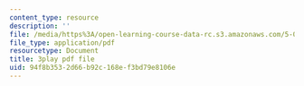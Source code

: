 ```yaml
---
content_type: resource
description: ''
file: /media/https%3A/open-learning-course-data-rc.s3.amazonaws.com/5-07sc-biological-chemistry-i-fall-2013/94f8b3532d66b92c168ef3bd79e8106e_wyT7EFJlBak.pdf
file_type: application/pdf
resourcetype: Document
title: 3play pdf file
uid: 94f8b353-2d66-b92c-168e-f3bd79e8106e
---
```

